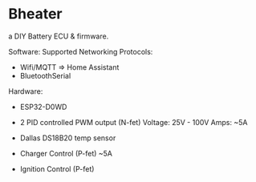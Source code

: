 # Bheater
a DIY Battery ECU & firmware.

Software:
Supported Networking Protocols:
- Wifi/MQTT => Home Assistant
- BluetoothSerial

Hardware:
- ESP32-D0WD
- 2 PID controlled PWM output (N-fet)
    Voltage: 25V - 100V 
    Amps:    ~5A

- Dallas DS18B20 temp sensor
- Charger Control (P-fet) ~5A
- Ignition Control (P-fet) 
